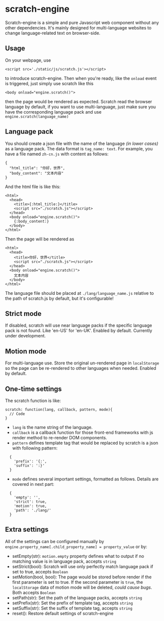 # scratch-engine
Scratch-engine is a simple and pure Javascript web component without any other dependencies. It's mainly designed for multi-language websites to change language-related text on browser-side.

## Usage
On your webpage, use
```
<script src='./static/js/scratch.js'></script>
```
to introduce scratch-engine. Then when you're ready, like the `onload` event is triggered, just simply use scratch like this
```
<body onload="engine.scratch()">
```
then the page would be rendered as expected. Scratch read the browser language by default, if you want to use multi-language, just make sure you have the corresponding language pack and use `engine.scratch(language_name)`

## Language pack
You should create a json file with the name of the language *(in lower cases)* as a language pack. The data format is `tag_name: text`. For example, you have a file named `zh-cn.js` with content as follows:
```
{
  "html_title": "你好，世界",
  "body_content": "文本内容"
}
```
And the html file is like this:
```
<html>
  <head>
    <title>{:html_title:}</title>
    <script src="./scratch.js"></script>
  </head>
  <body onload="engine.scratch()">
    {:body_content:}
  </body>
</html>
```
Then the page will be rendered as
```
<html>
  <head>
    <title>你好，世界</title>
    <script src="./scratch.js"></script>
  </head>
  <body onload="engine.scratch()">
    文本内容
  </body>
</html>
```
The language file should be placed at `./lang/language_name.js` relative to the path of scratch.js by default, but it's configurable!

## Strict mode
If disabled, scratch will use near language packs if the specific language pack is not found. Like 'en-US' for 'en-UK'. Enabled by default. Currently under development.

## Motion mode
For multi-language use. Store the original un-rendered page in `localStorage` so the page can be re-rendered to other languages when needed. Enabled by default.

## One-time settings
The scratch function is like:
```
scratch: function(lang, callback, pattern, mode){
  // Code
}
```
- `lang` is the name string of the language.
- `callback` is a callback function for those front-end frameworks with js render method to re-render DOM components.
- `pattern` defines template tag that would be replaced by scratch is a json with following pattern:
```
  {
    'prefix': '{:',
    'suffix': ':}'
  }
```
- `mode` defines several important settings, formatted as follows. Details are covered in next part:
```
  {
    'empty': '',
    'strict': true,
    'motion': true,
    'path': './lang/'
  }
```

## Extra settings
All of the settings can be configured manually by `engine.property_name[.child_property_name] = property_value` or by:
- setEmpty(str): `motion.empty` property defines what to output if no matching value is in language pack, accepts `string`
- setStrict(bool): Scratch will use only perfectly match language pack if set to true, accepts `Boolean`
- setMotion(bool, bool): The page would be stored before render if the first parameter is set to true. If the second parameter is `true`, the `localStorage` data of motion mode will be deleted, *could cause bugs*. Both accepts `Boolean`
- setPath(str): Set the path of the language packs, accepts `string`
- setPrefix(str): Set the prefix of template tag, accepts `string`
- setSuffix(str): Set the suffix of template tag, accepts `string`
- reset(): Restore default settings of scratch-engine
